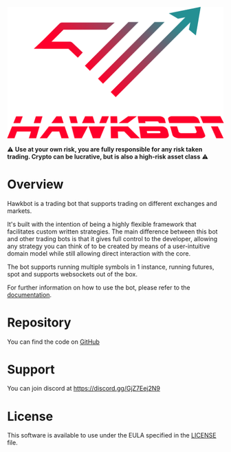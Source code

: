 ![logo](hawkbot_logo.png)

:warning: **Use at your own risk, you are fully responsible for any risk taken trading. Crypto can be lucrative, but 
is also a high-risk asset class** :warning:

# Overview
Hawkbot is a trading bot that supports trading on different exchanges and markets.

It's built with the intention of being a highly flexible framework that facilitates custom written strategies. 
The main difference between this bot and other trading bots is that it gives full control to the developer, allowing
any strategy you can think of to be created by means of a user-intuitive domain model while still allowing direct 
interaction with the core.

The bot supports running multiple symbols in 1 instance, running futures, spot and supports websockets out of the box.

For further information on how to use the bot, please refer to the [documentation](https://hawkeyebot.github.io/hawkbot).

# Repository

You can find the code on [GitHub](https://github.com/HawkeyeBot/hawkbot.git)

# Support
You can join discord at https://discord.gg/GjZ7Eej2N9

# License
This software is available to use under the EULA specified in the [LICENSE](LICENSE) file.

